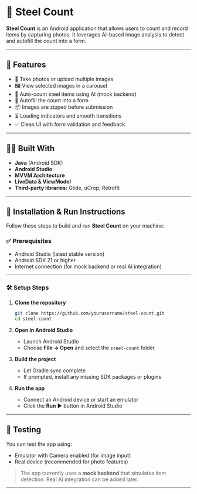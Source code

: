 # 📱 Steel Count

**Steel Count** is an Android application that allows users to count and record items by capturing photos. It leverages AI-based image analysis to detect and autofill the count into a form.

---

## 🚀 Features

- 📸 Take photos or upload multiple images
- 🖼️ View selected images in a carousel
- 🧠 Auto-count steel items using AI (mock backend)
- 📝 Autofill the count into a form
- 📦 Images are zipped before submission
- ⏳ Loading indicators and smooth transitions
- ✅ Clean UI with form validation and feedback

---

## 🧑‍💻 Built With

- **Java** (Android SDK)
- **Android Studio**
- **MVVM Architecture**
- **LiveData & ViewModel**
- **Third-party libraries:** Glide, uCrop, Retrofit

---

## 📲 Installation & Run Instructions

Follow these steps to build and run **Steel Count** on your machine:

### ✅ Prerequisites

- Android Studio (latest stable version)
- Android SDK 21 or higher
- Internet connection (for mock backend or real AI integration)

---

### 🛠️ Setup Steps

1. **Clone the repository**
   ```bash
   git clone https://github.com/yourusername/steel-count.git
   cd steel-count
   ````

2. **Open in Android Studio**

   * Launch Android Studio
   * Choose **File → Open** and select the `steel-count` folder

3. **Build the project**

   * Let Gradle sync complete
   * If prompted, install any missing SDK packages or plugins

4. **Run the app**

   * Connect an Android device or start an emulator
   * Click the **Run** ▶️ button in Android Studio

---

## 🧪 Testing

You can test the app using:

* Emulator with Camera enabled (for image input)
* Real device (recommended for photo features)

> The app currently uses a **mock backend** that simulates item detection. Real AI integration can be added later.

---
